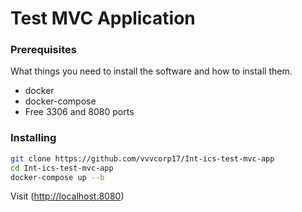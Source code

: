 # Test MVC Application

### Prerequisites

What things you need to install the software and how to install them.
- docker
- docker-compose
- Free 3306 and 8080 ports

### Installing

```bash
git clone https://github.com/vvvcorp17/Int-ics-test-mvc-app
cd Int-ics-test-mvc-app
docker-compose up --b
```

Visit (<http://localhost:8080>)

